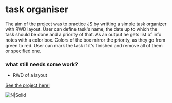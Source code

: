 
# task organiser
The aim of the project was to practice JS by writting a simple task organizer with RWD layout.
User can define task's name, the date up to which the task should be done and a priority of that. As an output he gets list of info notes with a color box. Colors of the box mirror the priority, as they go from green to red.
User can mark the task if it's finished and remove all of them or specified one.

### what still needs some work?
 - RWD of a layout

[See the project here!](https://tomaszkiewiczanna.github.io/task-organiser/index)


![N|Solid](https://preview.ibb.co/kLf02U/dolis.png)


